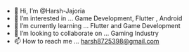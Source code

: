 - 👋 Hi, I’m @Harsh-Jajoria
- 👀 I’m interested in ... Game Development, Flutter , Android
- 🌱 I’m currently learning ... Flutter and Game Development
- 💞️ I’m looking to collaborate on ... Gaming Industry
- 📫 How to reach me ... harsh8725398@gmail.com

<!---
Harsh-Jajoria/Harsh-Jajoria is a ✨ special ✨ repository because its `README.md` (this file) appears on your GitHub profile.
You can click the Preview link to take a look at your changes.
--->
